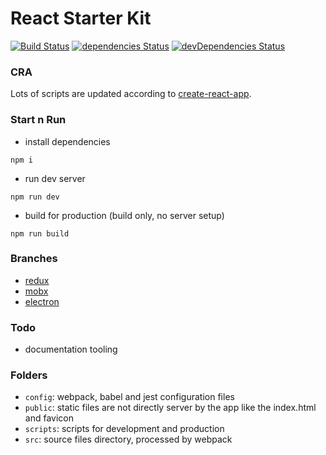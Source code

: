 # React Starter Kit
[![Build Status](https://travis-ci.org/xiaofan2406/react-starter-kit.svg?branch=master)](https://travis-ci.org/xiaofan2406/react-starter-kit) [![dependencies Status](https://david-dm.org/xiaofan2406/react-starter-kit/status.svg)](https://david-dm.org/xiaofan2406/react-starter-kit) [![devDependencies Status](https://david-dm.org/xiaofan2406/react-starter-kit/dev-status.svg)](https://david-dm.org/xiaofan2406/react-starter-kit?type=dev)

### CRA
Lots of scripts are updated according to [create-react-app](https://github.com/facebookincubator/create-react-app).

### Start n Run
- install dependencies
```
npm i
```

- run dev server
```
npm run dev
```

- build for production (build only, no server setup)
```
npm run build
```

### Branches
- [redux](https://github.com/xiaofan2406/react-starter-kit/tree/redux)
- [mobx](https://github.com/xiaofan2406/react-starter-kit/tree/mobx)
- [electron](https://github.com/xiaofan2406/react-starter-kit/tree/electron)

### Todo
- documentation tooling

### Folders
- `config`: webpack, babel and jest configuration files
- `public`: static files are not directly server by the app like the index.html and favicon
- `scripts`: scripts for development and production
- `src`: source files directory, processed by webpack
